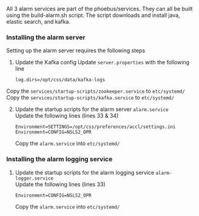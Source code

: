 All 3 alarm services are part of the phoebus/services. 
They can all be built using the build-alarm.sh script. The script downloads and install java, elastic search, and kafka.

### Installing the alarm server  

Setting up the alarm server requires the following steps

 1. Update the Kafka config 
    Update `server.properties` with the following line  
    ```
    log.dirs=/opt/css/data/kafka-logs
    ```
   
   Copy the `services/startup-scripts/zookeeper.service` to `etc/systemd/`  
   Copy the `services/startup-scripts/kafka.service` to `etc/systemd/`  
   
 2. Update the startup scripts for the alarm server `alarm.service`  
    Update the following lines (lines 33 & 34)  
    ```
    Environment=SETTINGS=/opt/css/preferences/accl/settings.ini
    Environment=CONFIG=NSLS2_OPR
    ```
    
    Copy the `alarm.service` into `etc/systemd/`  

### Installing the alarm logging service

 1. Update the startup scripts for the alarm logging service `alarm-logger.service`  
    Update the following lines (lines 33)  
    ```
    Environment=CONFIG=NSLS2_OPR
    ```
    
    Copy the `alarm.service` into `etc/systemd/`  

